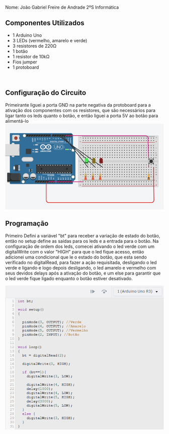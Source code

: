 Nome: João Gabriel Freire de Andrade 2ºS Informática

## Componentes Utilizados
+ 1 Arduino Uno
+ 3 LEDs (vermelho, amarelo e verde)
+ 3 resistores de 220Ω
+ 1 botão
+ 1 resistor de 10kΩ 
+ Fios jumper
+ 1 protoboard
<br>

## Configuração do Circuito
  Primeirante liguei a porta GND na parte negativa da protoboard para a ativação dos componentes com os resistores, que são necessários para ligar tanto os leds quanto o botão, e então liguei a porta 5V ao botão para alimentá-lo
  ![circuito arduino](circuito.png)
<br>
## Programação

Primeiro Defini a variável "bt" para receber a variação de estado do botão, então no setup define as saídas para os leds e a entrada para o botão. 
Na configuração de ordem dos leds, comecei ativando o led verde com um digitalWrite com o valor "HIGH" para que o led fique acesso, então adicionei uma condicional que le o estado do botão, que esta sendo verificado no digitalRead, para fazer a ação requisitada, desligando o led verde e ligando e logo depois desligando, o led amarelo e vermelho com seus devidos delays após a ativação do botão, e um else para garantir que o led verde fique ligado enquanto o botão estiver desativado.

![código](codigo.png)
  
